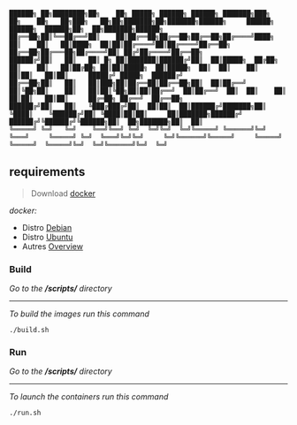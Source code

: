 ```
██████╗ ██╗████████╗██╗    ██╗ █████╗ ██████╗ ██████╗ ███████╗███╗   ██╗    ██╗   ██╗███╗   ██╗██╗███████╗██╗███████╗██████╗     ██████╗  ██████╗  ██████╗██╗  ██╗███████╗██████╗ 
██╔══██╗██║╚══██╔══╝██║    ██║██╔══██╗██╔══██╗██╔══██╗██╔════╝████╗  ██║    ██║   ██║████╗  ██║██║██╔════╝██║██╔════╝██╔══██╗    ██╔══██╗██╔═══██╗██╔════╝██║ ██╔╝██╔════╝██╔══██╗
██████╔╝██║   ██║   ██║ █╗ ██║███████║██████╔╝██║  ██║█████╗  ██╔██╗ ██║    ██║   ██║██╔██╗ ██║██║█████╗  ██║█████╗  ██║  ██║    ██║  ██║██║   ██║██║     █████╔╝ █████╗  ██████╔╝
██╔══██╗██║   ██║   ██║███╗██║██╔══██║██╔══██╗██║  ██║██╔══╝  ██║╚██╗██║    ██║   ██║██║╚██╗██║██║██╔══╝  ██║██╔══╝  ██║  ██║    ██║  ██║██║   ██║██║     ██╔═██╗ ██╔══╝  ██╔══██╗
██████╔╝██║   ██║   ╚███╔███╔╝██║  ██║██║  ██║██████╔╝███████╗██║ ╚████║    ╚██████╔╝██║ ╚████║██║██║     ██║███████╗██████╔╝    ██████╔╝╚██████╔╝╚██████╗██║  ██╗███████╗██║  ██║
╚═════╝ ╚═╝   ╚═╝    ╚══╝╚══╝ ╚═╝  ╚═╝╚═╝  ╚═╝╚═════╝ ╚══════╝╚═╝  ╚═══╝     ╚═════╝ ╚═╝  ╚═══╝╚═╝╚═╝     ╚═╝╚══════╝╚═════╝     ╚═════╝  ╚═════╝  ╚═════╝╚═╝  ╚═╝╚══════╝╚═╝  ╚═╝
```

## requirements

> Download [docker](https://docs.docker.com/engine/install/)

_docker:_

- Distro [Debian](https://docs.docker.com/engine/install/debian/)
- Distro [Ubuntu](https://docs.docker.com/engine/install/ubuntu/)
- Autres [Overview](https://docs.docker.com/engine/install/)

### Build

_Go to the **/scripts/** directory_

---
_To build the images run this command_

```
./build.sh
```

### Run

_Go to the **/scripts/** directory_

---
_To launch the containers run this command_

```
./run.sh
```
